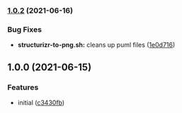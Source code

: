 ### [1.0.2](https://github.com/cshamrick/structurizr-to-png/compare/v1.0.1...v1.0.2) (2021-06-16)


### Bug Fixes

* **structurizr-to-png.sh:** cleans up puml files ([1e0d716](https://github.com/cshamrick/structurizr-to-png/commit/1e0d716741747f606bfadaa7f2017e08b7472d23))

## 1.0.0 (2021-06-15)


### Features

* initial ([c3430fb](https://github.com/cshamrick/structurizr-to-png/commit/c3430fbc7dc3effca77c9f86a60dff0dab1f9944))
